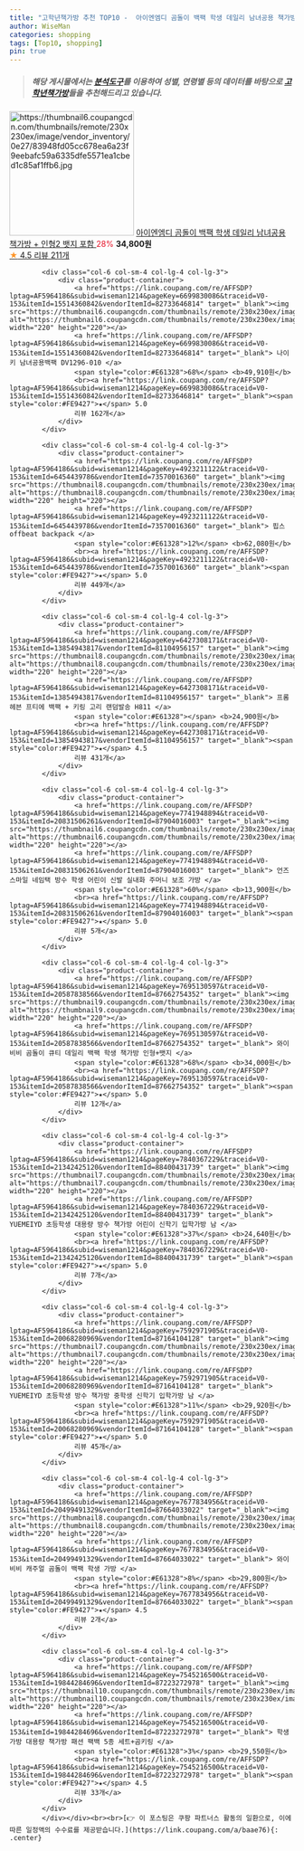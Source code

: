 ```yaml
---
title: "고학년책가방 추천 TOP10 -  아이엔엠디 곰돌이 백팩 학생 데일리 남녀공용 책가방 + 인형2 뱃지 포함 "
author: WiseMan
categories: shopping
tags: [Top10, shopping]
pin: true
---
```


> ##### 해당 게시물에서는 [**분석도구**](https://itemscout.io/)를 이용하여 **성별**, **연령별** 등의 데이터를 바탕으로 [**고학년책가방**](https://link.coupang.com/a/baae76)들을 추천해드리고 있습니다.
<div class="container"><div class="row">
            <div class="col-6 col-sm-4 col-lg-4 col-lg-3">
                <div class="product-container">
                    <a href="https://link.coupang.com/re/AFFSDP?lptag=AF5964186&subid=wiseman1214&pageKey=7675906987&traceid=V0-153&itemId=20489700114&vendorItemId=87864252194" target="_blank"><img src="https://thumbnail6.coupangcdn.com/thumbnails/remote/230x230ex/image/vendor_inventory/0e27/83948fd05cc678ea6a23f9eebafc59a6335dfe5571ea1cbed1c85af1ffb6.jpg" alt="https://thumbnail6.coupangcdn.com/thumbnails/remote/230x230ex/image/vendor_inventory/0e27/83948fd05cc678ea6a23f9eebafc59a6335dfe5571ea1cbed1c85af1ffb6.jpg" width="220" height="220"></a>
                    <a href="https://link.coupang.com/re/AFFSDP?lptag=AF5964186&subid=wiseman1214&pageKey=7675906987&traceid=V0-153&itemId=20489700114&vendorItemId=87864252194" target="_blank"> 아이엔엠디 곰돌이 백팩 학생 데일리 남녀공용 책가방 + 인형2 뱃지 포함 </a>
                    <span style="color:#E61328">28%</span> <b>34,800원</b>
                    <br><a href="https://link.coupang.com/re/AFFSDP?lptag=AF5964186&subid=wiseman1214&pageKey=7675906987&traceid=V0-153&itemId=20489700114&vendorItemId=87864252194" target="_blank"><span style="color:#FE9427">★</span> 4.5
                    리뷰 211개</a>
                </div>
            </div>
            
            <div class="col-6 col-sm-4 col-lg-4 col-lg-3">
                <div class="product-container">
                    <a href="https://link.coupang.com/re/AFFSDP?lptag=AF5964186&subid=wiseman1214&pageKey=6699830086&traceid=V0-153&itemId=15514360842&vendorItemId=82733646814" target="_blank"><img src="https://thumbnail6.coupangcdn.com/thumbnails/remote/230x230ex/image/vendor_inventory/0728/09940ae79f042504c6980e5086ed5d6374320bfc65a69b62097a922da297.jpg" alt="https://thumbnail6.coupangcdn.com/thumbnails/remote/230x230ex/image/vendor_inventory/0728/09940ae79f042504c6980e5086ed5d6374320bfc65a69b62097a922da297.jpg" width="220" height="220"></a>
                    <a href="https://link.coupang.com/re/AFFSDP?lptag=AF5964186&subid=wiseman1214&pageKey=6699830086&traceid=V0-153&itemId=15514360842&vendorItemId=82733646814" target="_blank"> 나이키 남녀공용백팩 DV1296-010 </a>
                    <span style="color:#E61328">68%</span> <b>49,910원</b>
                    <br><a href="https://link.coupang.com/re/AFFSDP?lptag=AF5964186&subid=wiseman1214&pageKey=6699830086&traceid=V0-153&itemId=15514360842&vendorItemId=82733646814" target="_blank"><span style="color:#FE9427">★</span> 5.0
                    리뷰 162개</a>
                </div>
            </div>
            
            <div class="col-6 col-sm-4 col-lg-4 col-lg-3">
                <div class="product-container">
                    <a href="https://link.coupang.com/re/AFFSDP?lptag=AF5964186&subid=wiseman1214&pageKey=4923211122&traceid=V0-153&itemId=6454439786&vendorItemId=73570016360" target="_blank"><img src="https://thumbnail8.coupangcdn.com/thumbnails/remote/230x230ex/image/rs_quotation_api/mbfvjoy5/b1df663915704e52b85b28af5365ac63.jpg" alt="https://thumbnail8.coupangcdn.com/thumbnails/remote/230x230ex/image/rs_quotation_api/mbfvjoy5/b1df663915704e52b85b28af5365ac63.jpg" width="220" height="220"></a>
                    <a href="https://link.coupang.com/re/AFFSDP?lptag=AF5964186&subid=wiseman1214&pageKey=4923211122&traceid=V0-153&itemId=6454439786&vendorItemId=73570016360" target="_blank"> 핍스 offbeat backpack </a>
                    <span style="color:#E61328">12%</span> <b>62,080원</b>
                    <br><a href="https://link.coupang.com/re/AFFSDP?lptag=AF5964186&subid=wiseman1214&pageKey=4923211122&traceid=V0-153&itemId=6454439786&vendorItemId=73570016360" target="_blank"><span style="color:#FE9427">★</span> 5.0
                    리뷰 449개</a>
                </div>
            </div>
            
            <div class="col-6 col-sm-4 col-lg-4 col-lg-3">
                <div class="product-container">
                    <a href="https://link.coupang.com/re/AFFSDP?lptag=AF5964186&subid=wiseman1214&pageKey=6427308171&traceid=V0-153&itemId=13854943817&vendorItemId=81104956157" target="_blank"><img src="https://thumbnail8.coupangcdn.com/thumbnails/remote/230x230ex/image/rs_quotation_api/hgvnff9n/28023083756c484ba09dfc3080f8c434.jpg" alt="https://thumbnail8.coupangcdn.com/thumbnails/remote/230x230ex/image/rs_quotation_api/hgvnff9n/28023083756c484ba09dfc3080f8c434.jpg" width="220" height="220"></a>
                    <a href="https://link.coupang.com/re/AFFSDP?lptag=AF5964186&subid=wiseman1214&pageKey=6427308171&traceid=V0-153&itemId=13854943817&vendorItemId=81104956157" target="_blank"> 프롬헤븐 프티에 백팩 + 키링 고리 랜덤발송 H811 </a>
                    <span style="color:#E61328"></span> <b>24,900원</b>
                    <br><a href="https://link.coupang.com/re/AFFSDP?lptag=AF5964186&subid=wiseman1214&pageKey=6427308171&traceid=V0-153&itemId=13854943817&vendorItemId=81104956157" target="_blank"><span style="color:#FE9427">★</span> 4.5
                    리뷰 431개</a>
                </div>
            </div>
            
            <div class="col-6 col-sm-4 col-lg-4 col-lg-3">
                <div class="product-container">
                    <a href="https://link.coupang.com/re/AFFSDP?lptag=AF5964186&subid=wiseman1214&pageKey=7741948894&traceid=V0-153&itemId=20831506261&vendorItemId=87904016003" target="_blank"><img src="https://thumbnail6.coupangcdn.com/thumbnails/remote/230x230ex/image/vendor_inventory/f133/0d9c7a222780afee43d0eb0fc6032db934c3b70ad97f94fa871b8d5bc3a2.jpg" alt="https://thumbnail6.coupangcdn.com/thumbnails/remote/230x230ex/image/vendor_inventory/f133/0d9c7a222780afee43d0eb0fc6032db934c3b70ad97f94fa871b8d5bc3a2.jpg" width="220" height="220"></a>
                    <a href="https://link.coupang.com/re/AFFSDP?lptag=AF5964186&subid=wiseman1214&pageKey=7741948894&traceid=V0-153&itemId=20831506261&vendorItemId=87904016003" target="_blank"> 언즈 스마일 네임택 방수 학생 어린이 신발 실내화 주머니 보조 가방 </a>
                    <span style="color:#E61328">60%</span> <b>13,900원</b>
                    <br><a href="https://link.coupang.com/re/AFFSDP?lptag=AF5964186&subid=wiseman1214&pageKey=7741948894&traceid=V0-153&itemId=20831506261&vendorItemId=87904016003" target="_blank"><span style="color:#FE9427">★</span> 5.0
                    리뷰 5개</a>
                </div>
            </div>
            
            <div class="col-6 col-sm-4 col-lg-4 col-lg-3">
                <div class="product-container">
                    <a href="https://link.coupang.com/re/AFFSDP?lptag=AF5964186&subid=wiseman1214&pageKey=7695130597&traceid=V0-153&itemId=20587838566&vendorItemId=87662754352" target="_blank"><img src="https://thumbnail9.coupangcdn.com/thumbnails/remote/230x230ex/image/vendor_inventory/5e76/bc31dcf741edb31ae5a4e2f1baed4bd03e817054f093e72f18a1fb183ce5.png" alt="https://thumbnail9.coupangcdn.com/thumbnails/remote/230x230ex/image/vendor_inventory/5e76/bc31dcf741edb31ae5a4e2f1baed4bd03e817054f093e72f18a1fb183ce5.png" width="220" height="220"></a>
                    <a href="https://link.coupang.com/re/AFFSDP?lptag=AF5964186&subid=wiseman1214&pageKey=7695130597&traceid=V0-153&itemId=20587838566&vendorItemId=87662754352" target="_blank"> 와이비비 곰돌이 큐티 데일리 백팩 학생 책가방 인형+뱃지 </a>
                    <span style="color:#E61328">68%</span> <b>34,000원</b>
                    <br><a href="https://link.coupang.com/re/AFFSDP?lptag=AF5964186&subid=wiseman1214&pageKey=7695130597&traceid=V0-153&itemId=20587838566&vendorItemId=87662754352" target="_blank"><span style="color:#FE9427">★</span> 5.0
                    리뷰 12개</a>
                </div>
            </div>
            
            <div class="col-6 col-sm-4 col-lg-4 col-lg-3">
                <div class="product-container">
                    <a href="https://link.coupang.com/re/AFFSDP?lptag=AF5964186&subid=wiseman1214&pageKey=7840367229&traceid=V0-153&itemId=21342425120&vendorItemId=88400431739" target="_blank"><img src="https://thumbnail7.coupangcdn.com/thumbnails/remote/230x230ex/image/vendor_inventory/b84a/b709b7ed22f1f9a77d8210a006ac5bc3de4bb2393597934a288ee813ed5c.jpg" alt="https://thumbnail7.coupangcdn.com/thumbnails/remote/230x230ex/image/vendor_inventory/b84a/b709b7ed22f1f9a77d8210a006ac5bc3de4bb2393597934a288ee813ed5c.jpg" width="220" height="220"></a>
                    <a href="https://link.coupang.com/re/AFFSDP?lptag=AF5964186&subid=wiseman1214&pageKey=7840367229&traceid=V0-153&itemId=21342425120&vendorItemId=88400431739" target="_blank"> YUEMEIYD 초등학생 대용량 방수 책가방 어린이 신학기 입학가방 남 </a>
                    <span style="color:#E61328">37%</span> <b>24,640원</b>
                    <br><a href="https://link.coupang.com/re/AFFSDP?lptag=AF5964186&subid=wiseman1214&pageKey=7840367229&traceid=V0-153&itemId=21342425120&vendorItemId=88400431739" target="_blank"><span style="color:#FE9427">★</span> 5.0
                    리뷰 7개</a>
                </div>
            </div>
            
            <div class="col-6 col-sm-4 col-lg-4 col-lg-3">
                <div class="product-container">
                    <a href="https://link.coupang.com/re/AFFSDP?lptag=AF5964186&subid=wiseman1214&pageKey=7592971905&traceid=V0-153&itemId=20068280969&vendorItemId=87164104128" target="_blank"><img src="https://thumbnail7.coupangcdn.com/thumbnails/remote/230x230ex/image/vendor_inventory/e379/fef70afd1413c2bed70fe1bccc3be606d26010abf57967f3efe42b49edd0.jpg" alt="https://thumbnail7.coupangcdn.com/thumbnails/remote/230x230ex/image/vendor_inventory/e379/fef70afd1413c2bed70fe1bccc3be606d26010abf57967f3efe42b49edd0.jpg" width="220" height="220"></a>
                    <a href="https://link.coupang.com/re/AFFSDP?lptag=AF5964186&subid=wiseman1214&pageKey=7592971905&traceid=V0-153&itemId=20068280969&vendorItemId=87164104128" target="_blank"> YUEMEIYD 초등학생 방수 책가방 중학생 신학기 입학가방 남 </a>
                    <span style="color:#E61328">11%</span> <b>29,920원</b>
                    <br><a href="https://link.coupang.com/re/AFFSDP?lptag=AF5964186&subid=wiseman1214&pageKey=7592971905&traceid=V0-153&itemId=20068280969&vendorItemId=87164104128" target="_blank"><span style="color:#FE9427">★</span> 5.0
                    리뷰 45개</a>
                </div>
            </div>
            
            <div class="col-6 col-sm-4 col-lg-4 col-lg-3">
                <div class="product-container">
                    <a href="https://link.coupang.com/re/AFFSDP?lptag=AF5964186&subid=wiseman1214&pageKey=7677834956&traceid=V0-153&itemId=20499491329&vendorItemId=87664033022" target="_blank"><img src="https://thumbnail8.coupangcdn.com/thumbnails/remote/230x230ex/image/vendor_inventory/71e5/da7e645d279ae62b4020f9808ede1c869e860ae834888163303f353d8a9f.jpg" alt="https://thumbnail8.coupangcdn.com/thumbnails/remote/230x230ex/image/vendor_inventory/71e5/da7e645d279ae62b4020f9808ede1c869e860ae834888163303f353d8a9f.jpg" width="220" height="220"></a>
                    <a href="https://link.coupang.com/re/AFFSDP?lptag=AF5964186&subid=wiseman1214&pageKey=7677834956&traceid=V0-153&itemId=20499491329&vendorItemId=87664033022" target="_blank"> 와이비비 캐주얼 곰돌이 백팩 학생 가방 </a>
                    <span style="color:#E61328">8%</span> <b>29,800원</b>
                    <br><a href="https://link.coupang.com/re/AFFSDP?lptag=AF5964186&subid=wiseman1214&pageKey=7677834956&traceid=V0-153&itemId=20499491329&vendorItemId=87664033022" target="_blank"><span style="color:#FE9427">★</span> 4.5
                    리뷰 2개</a>
                </div>
            </div>
            
            <div class="col-6 col-sm-4 col-lg-4 col-lg-3">
                <div class="product-container">
                    <a href="https://link.coupang.com/re/AFFSDP?lptag=AF5964186&subid=wiseman1214&pageKey=7545216500&traceid=V0-153&itemId=19844284696&vendorItemId=87223272978" target="_blank"><img src="https://thumbnail10.coupangcdn.com/thumbnails/remote/230x230ex/image/vendor_inventory/155c/e80839d547231ba268f0700e12d309760e74219371d4a5ec1ecd62c4e3aa.jpg" alt="https://thumbnail10.coupangcdn.com/thumbnails/remote/230x230ex/image/vendor_inventory/155c/e80839d547231ba268f0700e12d309760e74219371d4a5ec1ecd62c4e3aa.jpg" width="220" height="220"></a>
                    <a href="https://link.coupang.com/re/AFFSDP?lptag=AF5964186&subid=wiseman1214&pageKey=7545216500&traceid=V0-153&itemId=19844284696&vendorItemId=87223272978" target="_blank"> 학생 가방 대용량 책가방 패션 팩백 5종 세트+곰키링 </a>
                    <span style="color:#E61328">3%</span> <b>29,550원</b>
                    <br><a href="https://link.coupang.com/re/AFFSDP?lptag=AF5964186&subid=wiseman1214&pageKey=7545216500&traceid=V0-153&itemId=19844284696&vendorItemId=87223272978" target="_blank"><span style="color:#FE9427">★</span> 4.5
                    리뷰 33개</a>
                </div>
            </div>
            </div></div><br><br>[👉 이 포스팅은 쿠팡 파트너스 활동의 일환으로, 이에 따른 일정액의 수수료를 제공받습니다.](https://link.coupang.com/a/baae76){: .center}